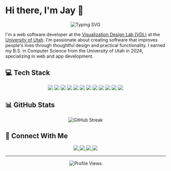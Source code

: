# Hi there, I'm Jay 👋

<div align="center">
  <img src="https://readme-typing-svg.herokuapp.com?font=Fira+Code&weight=500&size=40&pause=1000&color=000000&center=true&vCenter=true&width=600&height=100&lines=Web+Software+Developer;" alt="Typing SVG" />
</div>

I'm a web software developer at the [Visualization Design Lab (VDL)](https://vdl.sci.utah.edu/) at the [University of Utah](https://www.utah.edu/). I'm passionate about creating software that improves people's lives through thoughtful design and practical functionality. I earned my B.S. in Computer Science from the University of Utah in 2024, specializing in web and app development.

## 💻 Tech Stack
<div align="center">
  <img src="https://img.shields.io/badge/JavaScript-F7DF1E?style=for-the-badge&logo=javascript&logoColor=black" />
  <img src="https://img.shields.io/badge/TypeScript-007ACC?style=for-the-badge&logo=typescript&logoColor=white" />
  <img src="https://img.shields.io/badge/React-20232A?style=for-the-badge&logo=react&logoColor=61DAFB" />
  <img src="https://img.shields.io/badge/Node.js-43853D?style=for-the-badge&logo=node.js&logoColor=white" />
  <img src="https://img.shields.io/badge/Python-3776AB?style=for-the-badge&logo=python&logoColor=white" />
  <img src="https://img.shields.io/badge/HTML5-E34F26?style=for-the-badge&logo=html5&logoColor=white" />
  <img src="https://img.shields.io/badge/CSS3-1572B6?style=for-the-badge&logo=css3&logoColor=white" />
  <img src="https://img.shields.io/badge/Java-ED8B00?style=for-the-badge&logo=openjdk&logoColor=white" />
  <img src="https://img.shields.io/badge/MySQL-00000F?style=for-the-badge&logo=mysql&logoColor=white" />
  <img src="https://img.shields.io/badge/SQL-4479A1?style=for-the-badge&logo=sql&logoColor=white" />
  <img src="https://img.shields.io/badge/Git-F05032?style=for-the-badge&logo=git&logoColor=white" />
  <img src="https://img.shields.io/badge/Amazon_AWS-232F3E?style=for-the-badge&logo=amazon-aws&logoColor=white" />
</div>

## 📊 GitHub Stats
<div align="center">
  <img src="https://github-readme-streak-stats.herokuapp.com/?user=yeonkim1213&theme=dark&hide_border=true" alt="GitHub Streak" />
</div>

## 🤝 Connect With Me
<div align="center">
  <a href="https://linkedin.com/in/ye0njaekim">
    <img src="https://img.shields.io/badge/LinkedIn-0077B5?style=for-the-badge&logo=linkedin&logoColor=white" />
  </a>
  <a href="mailto:yeonjae.kim.jay@gmail.com">
    <img src="https://img.shields.io/badge/Email-D14836?style=for-the-badge&logo=gmail&logoColor=white" />
  </a>
  <a href="https://orcid.org/0009-0008-7531-5505">
    <img src="https://img.shields.io/badge/ORCID-A6CE39?style=for-the-badge&logo=orcid&logoColor=white" />
  </a>
  <a href="https://yeonkim1213.github.io/">
    <img src="https://img.shields.io/badge/Portfolio-000000?style=for-the-badge&logo=About.me&logoColor=white" />
  </a>
</div>

---
<div align="center">
  <img src="https://komarev.com/ghpvc/?username=yeonkim1213&style=for-the-badge&color=blue" alt="Profile Views" />
</div>
